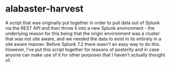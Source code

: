 # alabaster-harvest

A script that was originally put together in order to pull data out of Splunk via the REST API and then throw it into a new Splunk environment - the underlying reason for this being that the origin environment was a cluster that was not site aware, and we needed the data to exist in its entirety in a site aware manner. Before Splunk 7.2 there wasn't an easy way to do this. However, I've put this script together for reasons of posterity and in case anyone can make use of it for other purposes that I haven't actually thought of.
